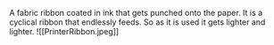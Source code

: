 A fabric ribbon coated in ink that gets punched onto the paper. It is a cyclical ribbon that endlessly feeds. So as it is used it gets lighter and lighter.
![[PrinterRibbon.jpeg]]
